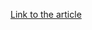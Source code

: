 [Link to the article](https://dissectingmalwa.re/third-times-the-charm-analysing-wannacry-samples.html)
